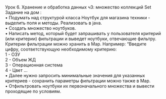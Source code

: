 Урок 6. Хранение и обработка данных ч3: множество коллекций Set\
Задание на дом :\
• Подумать над структурой класса Ноутбук для магазина техники - выделить поля и методы. Реализовать в java.\
• Создать множество ноутбуков.\
• Написать метод, который будет запрашивать у пользователя критерий (или критерии) фильтрации и выведет ноутбуки, отвечающие фильтру. Критерии фильтрации можно хранить в Map. Например:
“Введите цифру, соответствующую необходимому критерию:\
1 - ОЗУ\
2 - Объем ЖД\
3 - Операционная система\
4 - Цвет …\
• Далее нужно запросить минимальные значения для указанных критериев - сохранить параметры фильтрации можно также в Map.\
• Отфильтровать ноутбуки их первоначального множества и вывести проходящие по условиям.
